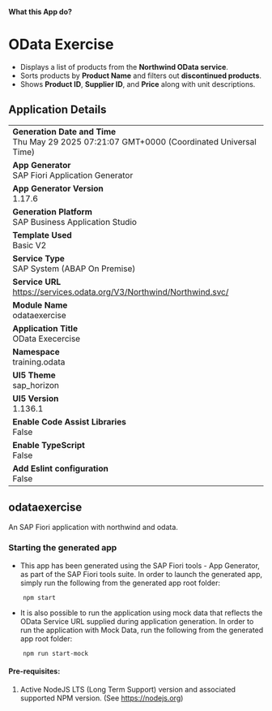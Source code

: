 **What this App do?**
# OData Exercise

- Displays a list of products from the **Northwind OData service**.
- Sorts products by **Product Name** and filters out **discontinued products**.
- Shows **Product ID**, **Supplier ID**, and **Price** along with unit descriptions.

## Application Details
|               |
| ------------- |
|**Generation Date and Time**<br>Thu May 29 2025 07:21:07 GMT+0000 (Coordinated Universal Time)|
|**App Generator**<br>SAP Fiori Application Generator|
|**App Generator Version**<br>1.17.6|
|**Generation Platform**<br>SAP Business Application Studio|
|**Template Used**<br>Basic V2|
|**Service Type**<br>SAP System (ABAP On Premise)|
|**Service URL**<br>https://services.odata.org/V3/Northwind/Northwind.svc/|
|**Module Name**<br>odataexercise|
|**Application Title**<br>OData Execercise|
|**Namespace**<br>training.odata|
|**UI5 Theme**<br>sap_horizon|
|**UI5 Version**<br>1.136.1|
|**Enable Code Assist Libraries**<br>False|
|**Enable TypeScript**<br>False|
|**Add Eslint configuration**<br>False|

## odataexercise

An SAP Fiori application with northwind and odata.

### Starting the generated app

-   This app has been generated using the SAP Fiori tools - App Generator, as part of the SAP Fiori tools suite.  In order to launch the generated app, simply run the following from the generated app root folder:

```
    npm start
```

- It is also possible to run the application using mock data that reflects the OData Service URL supplied during application generation.  In order to run the application with Mock Data, run the following from the generated app root folder:

```
    npm run start-mock
```

#### Pre-requisites:

1. Active NodeJS LTS (Long Term Support) version and associated supported NPM version.  (See https://nodejs.org)


